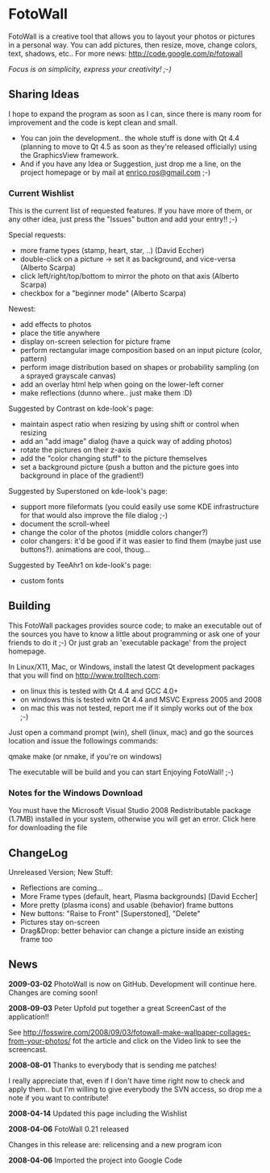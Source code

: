 FotoWall
========

FotoWall is a creative tool that allows you to layout your photos or pictures in a personal way. You can add pictures, then resize, move, change colors, text, shadows, etc..
For more news: http://code.google.com/p/fotowall

*Focus is on simplicity, express your creativity! ;-)*


Sharing Ideas
-------------

I hope to expand the program as soon as I can, since there is many room for improvement and the code is kept clean and small.

- You can join the development.. the whole stuff is done with Qt 4.4 (planning
  to move to Qt 4.5 as soon as they're released officially) using the
  GraphicsView framework.
- And if you have any Idea or Suggestion, just drop me a line, on the project
  homepage or by mail at  enrico.ros@gmail.com ;-)

### Current Wishlist

This is the current list of requested features. If you have more of them, or any other idea, just press the "Issues" button and add your entry!! ;-)

Special requests:

* more frame types (stamp, heart, star, ..) (David Eccher)
* double-click on a picture -> set it as background, and vice-versa (Alberto Scarpa)
* click left/right/top/bottom to mirror the photo on that axis (Alberto Scarpa)
* checkbox for a "beginner mode" (Alberto Scarpa)

Newest:

* add effects to photos
* place the title anywhere
* display on-screen selection for picture frame
* perform rectangular image composition based on an input picture (color, pattern)
* perform image distribution based on shapes or probability sampling (on a sprayed grayscale canvas)
* add an overlay html help when going on the lower-left corner
* make reflections (dunno where.. just make them :D)

Suggested by Contrast on kde-look's page:

* maintain aspect ratio when resizing by using shift or control when resizing
* add an "add image" dialog (have a quick way of adding photos)
* rotate the pictures on their z-axis
* add the "color changing stuff" to the picture themselves
* set a background picture (push a button and the picture goes into background in place of the gradient!)

Suggested by Superstoned on kde-look's page:

* support more fileformats (you could easily use some KDE infrastructure for that would also improve the file dialog ;-)
* document the scroll-wheel
* change the color of the photos (middle colors changer?)
* color changers: it'd be good if it was easier to find them (maybe just use buttons?). animations are cool, thoug...

Suggested by TeeAhr1 on kde-look's page:

* custom fonts


Building
--------

This FotoWall packages provides source code; to make an executable out of the
sources you have to know a little about programming or ask one of your friends
to do it ;-) Or just grab an 'executable package' from the project homepage.

In Linux/X11, Mac, or Windows, install the latest Qt development packages that
you will find on http://www.trolltech.com:

- on linux this is tested with Qt 4.4 and GCC 4.0+
- on windows this is tested witn Qt 4.4 and MSVC Express 2005 and 2008
- on mac this was not tested, report me if it simply works out of the box ;-)

Just open a command prompt (win), shell (linux, mac) and go the sources
location and issue the followings commands:

   qmake
   make   (or nmake, if you're on windows)

The executable will be build and you can start Enjoying FotoWall! ;-)


### Notes for the Windows Download

You must have the Microsoft Visual Studio 2008 Redistributable package (1.7MB) installed in your system, otherwise you will get an error. Click here for downloading the file


ChangeLog
---------

Unreleased Version; New Stuff:

* Reflections are coming...
* More Frame types (default, heart, Plasma backgrounds) [David Eccher]
* More pretty (plasma icons) and usable (behavior) frame buttons
* New buttons: "Raise to Front" [Superstoned], "Delete"
* Pictures stay on-screen
* Drag&Drop: better behavior can change a picture inside an existing frame too


News
----

**2009-03-02** PhotoWall is now on GitHub. Development will continue here. Changes are coming soon!

**2008-09-03** Peter Upfold put together a great ScreenCast of the application!!

See http://fosswire.com/2008/09/03/fotowall-make-wallpaper-collages-from-your-photos/ fot the article and click on the Video link to see the screencast.

**2008-08-01** Thanks to everybody that is sending me patches!

I really appreciate that, even if I don't have time right now to check and apply them.. but I'm willing to give everybody the SVN access, so drop me a note if you want to contribute!

**2008-04-14** Updated this page including the Wishlist

**2008-04-06** FotoWall 0.21 released

Changes in this release are: relicensing and a new program icon

**2008-04-06** Imported the project into Google Code

